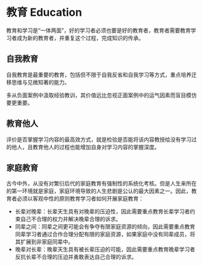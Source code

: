 # 教育 Education

教育和学习是“一体两面”，好的学习者必须也要是好的教育者，教育者需要教育学习者成为新的教育者，并重复这个过程，完成知识的传承。

## 自我教育

自我教育是最重要的教育，包括但不限于自我反省和自我学习等方式，重点培养迁移思维与见微知著的能力。

多从负面案例中汲取经验教训，其价值远比忽视正面案例中的运气因素而盲目模仿要更重要。

## 教育他人

评价是否掌握学习内容的最高效方式，就是检验是否能将该内容教授给没有学习过的他人，且教育他人的过程也能增加自身对学习内容的掌握深度。

## 家庭教育

古今中外，从没有对繁衍后代的家庭教育有强制性的系统化考核。但是人生来所在的第一环境就是家庭，家庭环境导致的人生悲剧是公认的最大因素之一。因此，教育者必须以客观中性的原则教育学习者如何开展家庭教育：

- 长辈对晚辈：长辈天生具有对晚辈的压迫性，因此需要重点教育长辈学习者约束自己不合理的权力并解决晚辈合理的诉求。
- 同辈之间：同辈之间更可能会有争夺有限家庭资源的倾向，因此需要重点教育同辈学习者通过合作合理分配有限的家庭资源，如果家庭中没有同辈成员，将其扩展到非家庭同辈中。
- 晚辈对长辈：晚辈天生具有被长辈压迫的可能，因此需要重点教育晚辈学习者反抗长辈不合理的压迫并勇敢表达自己合理的诉求。
